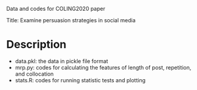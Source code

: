 Data and codes for COLING2020 paper

Title: Examine persuasion strategies in social media

# Description
- data.pkl: the data in pickle file format
- mrp.py: codes for calculating the features of length of post, repetition, and collocation
- stats.R: codes for running statistic tests and plotting
